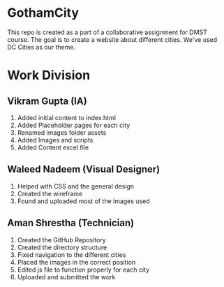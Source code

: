 # GothamCity
This repo is created as a part of a collaborative assignment for DMST course. The goal is to create a website about different cities. We've used DC Cities as our theme. 

# Work Division

## Vikram Gupta (IA)
1. Added initial content to index.html
2. Added Placeholder pages for each city
3. Renamed images folder assets
4. Added Images and scripts
5. Added Content excel file

## Waleed Nadeem (Visual Designer)
1. Helped with CSS and the general design
2. Created the wireframe
3. Found and uploaded most of the images used

## Aman Shrestha (Technician)
1. Created the GitHub Repository
2. Created the directory structure
3. Fixed navigation to the different cities
4. Placed the images in the correct position
5. Edited js file to function properly for each city
6. Uploaded and submitted the work
